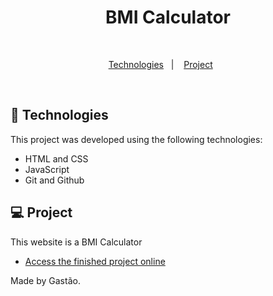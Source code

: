 <h1 align="center"> BMI Calculator </h1>

 <br/>
</p>

<p align="center">
  <a href="#-technologies">Technologies</a>&nbsp;&nbsp;&nbsp;|&nbsp;&nbsp;&nbsp;
  <a href="#-project">Project</a>&nbsp;&nbsp;&nbsp;&nbsp;&nbsp;&nbsp;
</p>

<br>

## 🚀 Technologies

This project was developed using the following technologies:

- HTML and CSS
- JavaScript
- Git and Github

## 💻 Project

This website is a BMI Calculator

- [Access the finished project online](https://ghastsantos.github.io/BMI-Calculator/)

Made by Gastão.

